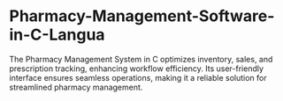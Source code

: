 # Pharmacy-Management-Software-in-C-Langua
The Pharmacy Management System in C optimizes inventory, sales, and prescription tracking, enhancing workflow efficiency. Its user-friendly interface ensures seamless operations, making it a reliable solution for streamlined pharmacy management.
